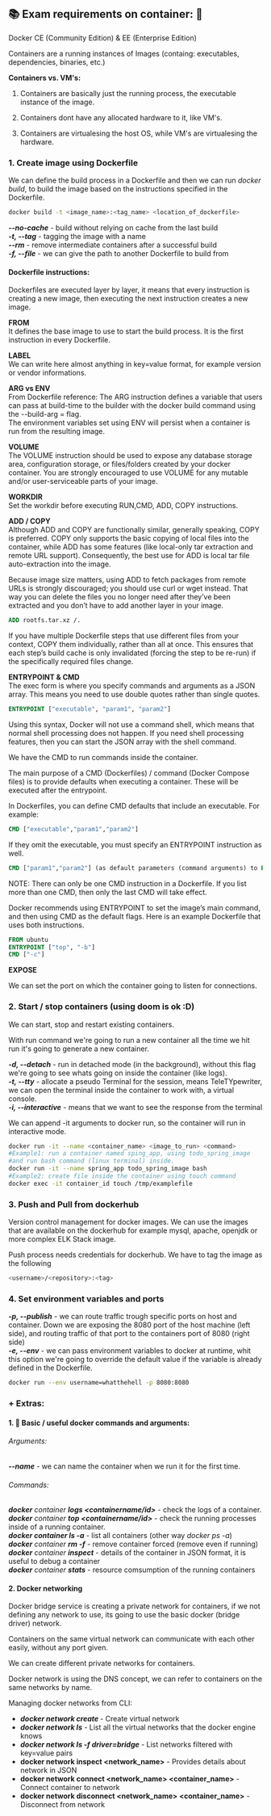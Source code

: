 ## :books: Exam requirements on container: :whale:

Docker CE (Community Edition) & EE (Enterprise Edition)

Containers are a running instances of Images (containg: executables, dependencies, binaries, etc.)

**Containers vs. VM's:**

1. Containers are basically just the running process, the executable instance of the image.

2. Containers dont have any allocated hardware to it, like VM's.

3. Containers are virtualesing the host OS, while VM's are virtualesing the hardware.

### 1. Create image using Dockerfile

We can define the build process in a Dockerfile and then we can run _docker build_, to build the image based on the instructions specified in the Dockerfile.
```sh
docker build -t <image_name>:<tag_name> <location_of_dockerfile>
```
**_--no-cache_** - build without relying on cache from the last build </br>
**_-t, --tag_** - tagging the image with a name </br>
**_--rm_** - remove intermediate containers after a successful build </br>
**_-f, --file_** - we can give the path to another Dockerfile to build from </br>

#### Dockerfile instructions:

Dockerfiles are executed layer by layer, it means that every instruction is creating a new image, then executing the next instruction creates a new image.

**FROM** </br>
It defines the base image to use to start the build process. It is the first instruction in every Dockerfile.

**LABEL** </br>
We can write here almost anything in key=value format, for example version or vendor informations.

**ARG vs ENV** </br>
From Dockerfile reference: The ARG instruction defines a variable that users can pass at build-time to the builder with the docker build command using the --build-arg <varname>=<value> flag. </br>
The environment variables set using ENV will persist when a container is run from the resulting image.

**VOLUME** </br>
The VOLUME instruction should be used to expose any database storage area, configuration storage, or files/folders created by your docker container. You are strongly encouraged to use VOLUME for any mutable and/or user-serviceable parts of your image.

**WORKDIR**</br>
Set the workdir before executing RUN,CMD, ADD, COPY instructions.

**ADD / COPY** </br>
Although ADD and COPY are functionally similar, generally speaking, COPY is preferred. COPY only supports the basic copying of local files into the container, while ADD has some features (like local-only tar extraction and remote URL support). Consequently, the best use for ADD is local tar file auto-extraction into the image.

Because image size matters, using ADD to fetch packages from remote URLs is strongly discouraged; you should use curl or wget instead. That way you can delete the files you no longer need after they’ve been extracted and you don’t have to add another layer in your image.

```Dockerfile
ADD rootfs.tar.xz /.
```

If you have multiple Dockerfile steps that use different files from your context, COPY them individually, rather than all at once. This ensures that each step’s build cache is only invalidated (forcing the step to be re-run) if the specifically required files change.

**ENTRYPOINT & CMD** </br>
The exec form is where you specify commands and arguments as a JSON array. This means you need to use double quotes rather than single quotes.

```Dockerfile
ENTRYPOINT ["executable", "param1", "param2"]
```

Using this syntax, Docker will not use a command shell, which means that normal shell processing does not happen. If you need shell processing features, then you can start the JSON array with the shell command.

We have the CMD to run commands inside the container.

The main purpose of a CMD (Dockerfiles) / command (Docker Compose files) is to provide defaults when executing a container. These will be executed after the entrypoint.

In Dockerfiles, you can define CMD defaults that include an executable. For example:
```Dockerfile
CMD ["executable","param1","param2"]
```
If they omit the executable, you must specify an ENTRYPOINT instruction as well.
```Dockerfile
CMD ["param1","param2"] (as default parameters (command arguments) to ENTRYPOINT)
```
NOTE: There can only be one CMD instruction in a Dockerfile. If you list more than one CMD, then only the last CMD will take effect.

Docker recommends using ENTRYPOINT to set the image’s main command, and then using CMD as the default flags. Here is an example Dockerfile that uses both instructions.
```Dockerfile
FROM ubuntu
ENTRYPOINT ["top", "-b"]
CMD ["-c"]
```

**EXPOSE** </br>

We can set the port on which the container going to listen for connections.

### 2. Start / stop containers (using doom is ok :D)

We can start, stop and restart existing containers.

With run command we're going to run a new container all the time we hit run it's going to generate a new container.

**_-d, --detach_** - run in detached mode (in the background), without this flag we're going to see whats going on inside the container (like logs). </br>
**_-t, --tty_** - allocate a pseudo Terminal for the session, means TeleTYpewriter, we can open the terminal inside the container to work with, a virtual console.  </br>
**_-i, --interactive_** - means that we want to see the response from the terminal </br>

We can append -it arguments to docker run, so the container will run in interactive mode.
```sh
docker run -it --name <container_name> <image_to_run> <command>
#Example1: run a container named sping_app, using todo_spring_image
#and run bash command (linux terminal) inside.
docker run -it --name spring_app todo_spring_image bash
#Example2: create file inside the container using touch command
docker exec -it container_id touch /tmp/examplefile
```
### 3. Push and Pull from dockerhub

Version control management for docker images. We can use the images that are available on the dockerhub  for example mysql, apache, openjdk or more complex ELK Stack image.

Push process needs credentials for dockerhub. We have to tag the image as the following
```sh
<username>/<repository>:<tag>
```
### 4. Set environment variables and ports

**_-p, --publish_** - we can route traffic trough specific ports on host and container. Down we are exposing the 8080 port of the host machine (left side), and routing traffic of that port to the containers port of 8080 (right side) </br>
**_-e, --env_** - we can pass environment variables to docker at runtime, whit this option we're going to override the default value if the variable is already defined in the Dockerfile.

```sh
docker run --env username=whatthehell -p 8080:8080
```

### + Extras:

#### 1. :loudspeaker: Basic / useful docker commands and arguments:

###### Arguments:
**_--name_** - we can name the container when we run it for the first time. </br>

###### Commands:
**_docker_** _container_ **_logs <containername/id>_** - check the logs of a container. </br>
**_docker_** _container_ **_top <containername/id>_** - check the running processes inside of a running container. </br>
**_docker container ls -a_** - list all containers (other way _docker ps -a_) </br>
**_docker_** _container_ **_rm -f_** - remove container forced (remove even if running) </br>
**_docker_** _container_ **_inspect_** - details of the container in JSON format, it is useful to debug a container </br>
**_docker_** _container_ **_stats_** - resource comsumption of the running containers </br>

#### 2. Docker networking

Docker bridge service is creating a private network for containers, if we not defining any  network to use, its going to use the basic docker (bridge driver) network.

Containers on the same virtual network can communicate with each other easily, without any port given.

We can create different private networks for containers.

Docker network is using the DNS concept, we can refer to containers on the same networks by name.

Managing docker networks from CLI:

- **_docker network create <name>_** - Create virtual network
- **_docker network ls_** - List all the virtual networks that the docker engine knows
- **_docker network ls -f driver=bridge_** - List networks filtered with key=value pairs
- **docker network inspect <network_name>** - Provides details about network in JSON
- **docker network connect <network_name> <container_name>** - Connect container to network
- **docker network disconnect <network_name> <container_name>** - Disconnect from network
